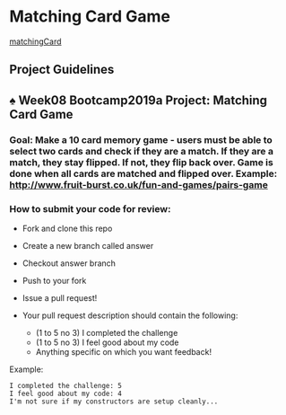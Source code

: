 # Matching Card Game

[matchingCard](https://user-images.githubusercontent.com/101942628/168598244-bcfa4f4a-25a5-4f30-a1e6-e9fb4d49f852.PNG)

## Project Guidelines

## ♠️ Week08 Bootcamp2019a Project: Matching Card Game
### Goal: Make a 10 card memory game - users must be able to select two cards and check if they are a match. If they are a match, they stay flipped. If not, they flip back over. Game is done when all cards are matched and flipped over. Example: http://www.fruit-burst.co.uk/fun-and-games/pairs-game 

### How to submit your code for review:
- Fork and clone this repo
- Create a new branch called answer
- Checkout answer branch
- Push to your fork
- Issue a pull request!

- Your pull request description should contain the following:
  - (1 to 5 no 3) I completed the challenge
  - (1 to 5 no 3) I feel good about my code
  - Anything specific on which you want feedback!

Example:
```
I completed the challenge: 5
I feel good about my code: 4
I'm not sure if my constructors are setup cleanly...
```
